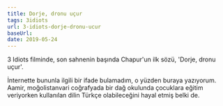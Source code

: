 ```yaml
---
title: Dorje, dronu uçur
tags: 3idiots
url: 3-idiots-dorje-dronu-ucur
baseUrl: 
date: 2019-05-24
---
```

3 Idiots filminde, son sahnenin başında Chapur'un ilk sözü, 'Dorje, dronu uçur'. 

İnternette bununla ilgili bir ifade bulamadım, o yüzden buraya yazıyorum. Aamir, moğolistanvari coğrafyada bir dağ okulunda çocuklara eğitim veriyorken kullanılan dilin Türkçe olabileceğini hayal etmiş belki de. 